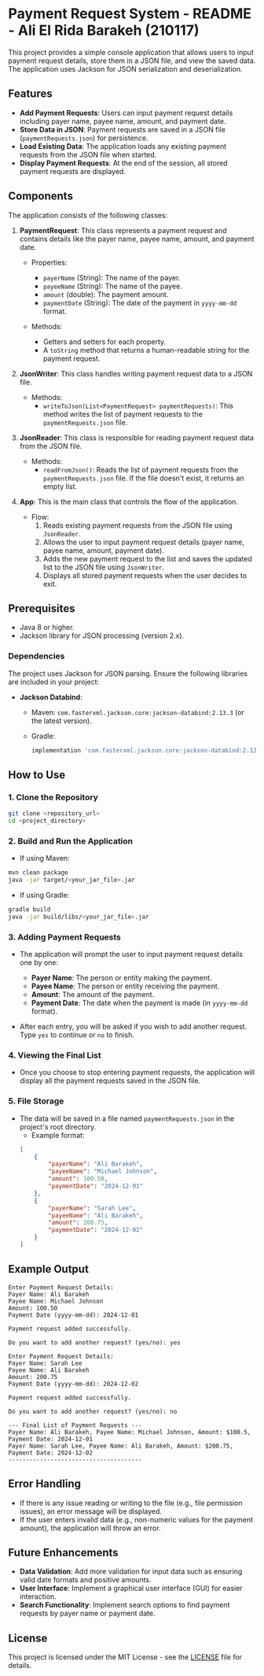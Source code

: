 

# Payment Request System - README - Ali El Rida Barakeh (210117)

This project provides a simple console application that allows users to input payment request details, store them in a JSON file, and view the saved data. The application uses Jackson for JSON serialization and deserialization.

## Features

- **Add Payment Requests**: Users can input payment request details including payer name, payee name, amount, and payment date.
- **Store Data in JSON**: Payment requests are saved in a JSON file (`paymentRequests.json`) for persistence.
- **Load Existing Data**: The application loads any existing payment requests from the JSON file when started.
- **Display Payment Requests**: At the end of the session, all stored payment requests are displayed.

## Components

The application consists of the following classes:

1. **PaymentRequest**: This class represents a payment request and contains details like the payer name, payee name, amount, and payment date.
   
   - Properties:
     - `payerName` (String): The name of the payer.
     - `payeeName` (String): The name of the payee.
     - `amount` (double): The payment amount.
     - `paymentDate` (String): The date of the payment in `yyyy-mm-dd` format.
   
   - Methods:
     - Getters and setters for each property.
     - A `toString` method that returns a human-readable string for the payment request.

2. **JsonWriter**: This class handles writing payment request data to a JSON file.

   - Methods:
     - `writeToJson(List<PaymentRequest> paymentRequests)`: This method writes the list of payment requests to the `paymentRequests.json` file.

3. **JsonReader**: This class is responsible for reading payment request data from the JSON file.

   - Methods:
     - `readFromJson()`: Reads the list of payment requests from the `paymentRequests.json` file. If the file doesn't exist, it returns an empty list.

4. **App**: This is the main class that controls the flow of the application.

   - Flow:
     1. Reads existing payment requests from the JSON file using `JsonReader`.
     2. Allows the user to input payment request details (payer name, payee name, amount, payment date).
     3. Adds the new payment request to the list and saves the updated list to the JSON file using `JsonWriter`.
     4. Displays all stored payment requests when the user decides to exit.

## Prerequisites

- Java 8 or higher.
- Jackson library for JSON processing (version 2.x).

### Dependencies

The project uses Jackson for JSON parsing. Ensure the following libraries are included in your project:

- **Jackson Databind**:
   - Maven: `com.fasterxml.jackson.core:jackson-databind:2.13.3` (or the latest version).
   
   - Gradle:
     ```gradle
     implementation 'com.fasterxml.jackson.core:jackson-databind:2.13.3'
     ```

## How to Use

### 1. Clone the Repository

```bash
git clone <repository_url>
cd <project_directory>
```

### 2. Build and Run the Application

- If using Maven:

```bash
mvn clean package
java -jar target/<your_jar_file>.jar
```

- If using Gradle:

```bash
gradle build
java -jar build/libs/<your_jar_file>.jar
```

### 3. Adding Payment Requests

- The application will prompt the user to input payment request details one by one:
  - **Payer Name**: The person or entity making the payment.
  - **Payee Name**: The person or entity receiving the payment.
  - **Amount**: The amount of the payment.
  - **Payment Date**: The date when the payment is made (in `yyyy-mm-dd` format).
  
- After each entry, you will be asked if you wish to add another request. Type `yes` to continue or `no` to finish.

### 4. Viewing the Final List

- Once you choose to stop entering payment requests, the application will display all the payment requests saved in the JSON file.

### 5. File Storage

- The data will be saved in a file named `paymentRequests.json` in the project's root directory.
  - Example format:
  ```json
  [
      {
          "payerName": "Ali Barakeh",
          "payeeName": "Michael Johnson",
          "amount": 100.50,
          "paymentDate": "2024-12-01"
      },
      {
          "payerName": "Sarah Lee",
          "payeeName": "Ali Barakeh",
          "amount": 200.75,
          "paymentDate": "2024-12-02"
      }
  ]
  ```

## Example Output

```
Enter Payment Request Details:
Payer Name: Ali Barakeh
Payee Name: Michael Johnson
Amount: 100.50
Payment Date (yyyy-mm-dd): 2024-12-01

Payment request added successfully.

Do you want to add another request? (yes/no): yes

Enter Payment Request Details:
Payer Name: Sarah Lee
Payee Name: Ali Barakeh
Amount: 200.75
Payment Date (yyyy-mm-dd): 2024-12-02

Payment request added successfully.

Do you want to add another request? (yes/no): no

--- Final List of Payment Requests ---
Payer Name: Ali Barakeh, Payee Name: Michael Johnson, Amount: $100.5, Payment Date: 2024-12-01
Payer Name: Sarah Lee, Payee Name: Ali Barakeh, Amount: $200.75, Payment Date: 2024-12-02
--------------------------------------
```

## Error Handling

- If there is any issue reading or writing to the file (e.g., file permission issues), an error message will be displayed.
- If the user enters invalid data (e.g., non-numeric values for the payment amount), the application will throw an error.

## Future Enhancements

- **Data Validation**: Add more validation for input data such as ensuring valid date formats and positive amounts.
- **User Interface**: Implement a graphical user interface (GUI) for easier interaction.
- **Search Functionality**: Implement search options to find payment requests by payer name or payment date.
  
## License

This project is licensed under the MIT License - see the [LICENSE](LICENSE) file for details.

